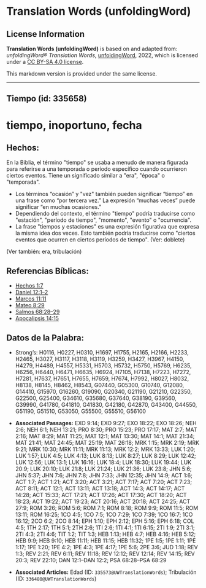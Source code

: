 # Translation Words (unfoldingWord)

## License Information

**Translation Words (unfoldingWord)** is based on and adapted from: _unfoldingWord® Translation Words_, [unfoldingWord](https://unfoldingword.org/utw), 2022, which is licensed under a [CC BY-SA 4.0 license](https://creativecommons.org/licenses/by-sa/4.0/legalcode.en).

This markdown version is provided under the same license.



--------------------------------

## Tiempo (id: 335658)

tiempo, inoportuno, fecha
=========================

Hechos:
-------

En la Biblia, el término "tiempo" se usaba a menudo de manera figurada para referirse a una temporada o período específico cuando ocurrieron ciertos eventos. Tiene un significado similar a "era", "época" o "temporada".

* Los términos “ocasión” y "vez" también pueden significar “tiempo” en una frase como “por tercera vez.” La expresión “muchas veces” puede significar “en muchas ocasiones.”
* Dependiendo del contexto, el término "tiempo" podría traducirse como "estación", "período de tiempo", "momento", "evento" o "ocurrencia".
* La frase "tiempos y estaciones" es una expresión figurativa que expresa la misma idea dos veces. Esto también podría traducirse como "ciertos eventos que ocurren en ciertos períodos de tiempo". (Ver: doblete)

(Ver también: era, tribulación)

Referencias Bíblicas:
---------------------

* [Hechos 1:7](https://ref.ly/Acts1:7)
* [Daniel 12:1–2](https://ref.ly/Dan12:1-Dan12:2)
* [Marcos 11:11](https://ref.ly/Mark11:11)
* [Mateo 8:29](https://ref.ly/Matt8:29)
* [Salmos 68:28–29](https://ref.ly/Ps68:28-Ps68:29)
* [Apocalipsis 14:15](https://ref.ly/Rev14:15)

Datos de la Palabra:
--------------------

* Strong’s: H0116, H0227, H0310, H1697, H1755, H2165, H2166, H2233, H2465, H3027, H3117, H3118, H3119, H3259, H3427, H3967, H4150, H4279, H4489, H4557, H5331, H5703, H5732, H5750, H5769, H6235, H6256, H6440, H6471, H6635, H6924, H7105, H7138, H7223, H7272, H7281, H7637, H7651, H7655, H7659, H7674, H7992, H8027, H8032, H8138, H8145, H8462, H8543, G07440, G05300, G10740, G12080, G14410, G15970, G16260, G19090, G20340, G21190, G21210, G22350, G22500, G25400, G34610, G35680, G37640, G38190, G39560, G39990, G41780, G41810, G41830, G42180, G42870, G43400, G44550, G51190, G51510, G53050, G55500, G55510, G56100

* **Associated Passages:** EXO 9:14; EXO 9:27; EXO 18:22; EXO 18:26; NEH 2:6; NEH 6:1; NEH 13:21; PRO 8:30; PRO 15:23; PRO 17:17; MAT 2:7; MAT 2:16; MAT 8:29; MAT 11:25; MAT 12:1; MAT 13:30; MAT 14:1; MAT 21:34; MAT 21:41; MAT 24:45; MAT 25:19; MAT 26:18; MRK 1:15; MRK 2:19; MRK 9:21; MRK 10:30; MRK 11:11; MRK 11:13; MRK 12:2; MRK 13:33; LUK 1:20; LUK 1:57; LUK 4:5; LUK 4:13; LUK 8:13; LUK 8:27; LUK 8:29; LUK 12:42; LUK 12:56; LUK 13:1; LUK 16:16; LUK 18:4; LUK 18:30; LUK 19:44; LUK 20:9; LUK 20:10; LUK 21:8; LUK 21:24; LUK 21:36; LUK 23:8; JHN 5:6; JHN 5:37; JHN 7:6; JHN 7:8; JHN 7:33; JHN 12:35; JHN 14:9; ACT 1:6; ACT 1:7; ACT 1:21; ACT 3:20; ACT 3:21; ACT 7:17; ACT 7:20; ACT 7:23; ACT 8:11; ACT 12:1; ACT 13:11; ACT 13:18; ACT 14:3; ACT 14:17; ACT 14:28; ACT 15:33; ACT 17:21; ACT 17:26; ACT 17:30; ACT 18:20; ACT 18:23; ACT 19:22; ACT 19:23; ACT 20:16; ACT 20:18; ACT 24:25; ACT 27:9; ROM 3:26; ROM 5:6; ROM 7:1; ROM 8:18; ROM 9:9; ROM 11:5; ROM 13:11; ROM 16:25; 1CO 4:5; 1CO 7:5; 1CO 7:29; 1CO 7:39; 1CO 16:7; 1CO 16:12; 2CO 6:2; 2CO 8:14; EPH 1:10; EPH 2:12; EPH 5:16; EPH 6:18; COL 4:5; 1TH 2:17; 1TH 5:1; 2TH 2:6; 1TI 2:6; 1TI 4:1; 1TI 6:15; 2TI 1:9; 2TI 3:1; 2TI 4:3; 2TI 4:6; TIT 1:2; TIT 1:3; HEB 1:13; HEB 4:7; HEB 4:16; HEB 5:12; HEB 9:9; HEB 9:10; HEB 11:11; HEB 11:15; HEB 11:32; 1PE 1:5; 1PE 1:11; 1PE 1:17; 1PE 1:20; 1PE 4:2; 1PE 4:3; 1PE 4:17; 1PE 5:6; 2PE 3:6; JUD 1:18; REV 1:3; REV 2:21; REV 6:11; REV 11:18; REV 12:12; REV 12:14; REV 14:15; REV 20:3; REV 22:10; DAN 12:1–DAN 12:2; PSA 68:28–PSA 68:29
* **Associated Articles:** Edad (ID: `335573@UWTranslationWords`); Tribulación (ID: `336480@UWTranslationWords`)

